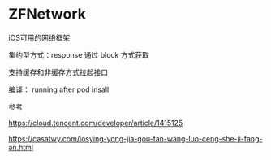 # ZFNetwork
iOS可用的网络框架

集约型方式：response 通过 block 方式获取

支持缓存和非缓存方式拉起接口

编译： running after pod insall

参考

https://cloud.tencent.com/developer/article/1415125

https://casatwy.com/iosying-yong-jia-gou-tan-wang-luo-ceng-she-ji-fang-an.html
